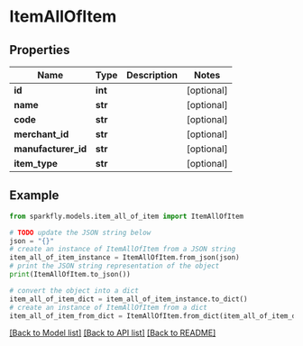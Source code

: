 # ItemAllOfItem


## Properties

Name | Type | Description | Notes
------------ | ------------- | ------------- | -------------
**id** | **int** |  | [optional] 
**name** | **str** |  | [optional] 
**code** | **str** |  | [optional] 
**merchant_id** | **str** |  | [optional] 
**manufacturer_id** | **str** |  | [optional] 
**item_type** | **str** |  | [optional] 

## Example

```python
from sparkfly.models.item_all_of_item import ItemAllOfItem

# TODO update the JSON string below
json = "{}"
# create an instance of ItemAllOfItem from a JSON string
item_all_of_item_instance = ItemAllOfItem.from_json(json)
# print the JSON string representation of the object
print(ItemAllOfItem.to_json())

# convert the object into a dict
item_all_of_item_dict = item_all_of_item_instance.to_dict()
# create an instance of ItemAllOfItem from a dict
item_all_of_item_from_dict = ItemAllOfItem.from_dict(item_all_of_item_dict)
```
[[Back to Model list]](../README.md#documentation-for-models) [[Back to API list]](../README.md#documentation-for-api-endpoints) [[Back to README]](../README.md)



